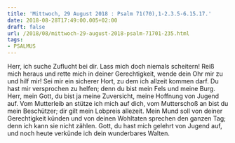 ```yaml
---
title: 'Mittwoch, 29 August 2018 : Psalm 71(70),1-2.3.5-6.15.17.'
date: 2018-08-28T17:49:00.005+02:00
draft: false
url: /2018/08/mittwoch-29-august-2018-psalm-71701-235.html
tags: 
- PSALMUS
---
```


Herr, ich suche Zuflucht bei dir. Lass mich doch niemals scheitern! Reiß mich heraus und rette mich in deiner Gerechtigkeit, wende dein Ohr mir zu und hilf mir! Sei mir ein sicherer Hort, zu dem ich allzeit kommen darf. Du hast mir versprochen zu helfen; denn du bist mein Fels und meine Burg. Herr, mein Gott, du bist ja meine Zuversicht, meine Hoffnung von Jugend auf. Vom Mutterleib an stütze ich mich auf dich, vom Mutterschoß an bist du mein Beschützer; dir gilt mein Lobpreis allezeit. Mein Mund soll von deiner Gerechtigkeit künden und von deinen Wohltaten sprechen den ganzen Tag; denn ich kann sie nicht zählen. Gott, du hast mich gelehrt von Jugend auf, und noch heute verkünde ich dein wunderbares Walten.